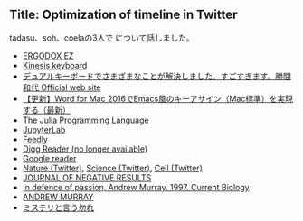 ## Title: Optimization of timeline in Twitter

tadasu、soh、coelaの3人で について話しました。

- [ERGODOX EZ](https://ergodox-ez.com/)
- [Kinesis keyboard](https://www.edikun.co.jp/kinesis/)
- [デュアルキーボードでさまざまなことが解決しました。すごすぎます。勝間和代 Official web site](http://kazuyomugi.cocolog-nifty.com/private/2014/11/post-dd95.html)
- [【更新】Word for Mac 2016でEmacs風のキーアサイン（Mac標準）を実現する（最新）](https://medium.com/@inu_ga_suki/word-for-mac-2016%E3%81%A7emacs%E9%A2%A8%E3%81%AE%E3%82%AD%E3%83%BC%E3%82%A2%E3%82%B5%E3%82%A4%E3%83%B3-mac%E6%A8%99%E6%BA%96-%E3%82%92%E5%AE%9F%E7%8F%BE%E3%81%99%E3%82%8B-e6cb7508b522)
- [The Julia Programming Language](https://julialang.org/)
- [JupyterLab](https://jupyterlab.readthedocs.io/en/stable/index.html)
- [Feedly](http://feedly.com)
- [Digg Reader (no longer available)](http://digg.com/reader)
- [Google reader](https://ja.m.wikipedia.org/wiki/Googleリーダー)
- [Nature (Twitter)](https://twitter.com/nature), [Science (Twitter)](https://twitter.com/sciencemagazine), [Cell (Twitter)](https://twitter.com/cellcellpress)
- [JOURNAL OF NEGATIVE RESULTS](http://www.jnr-eeb.org/index.php/jnr)
- [In defence of passion, Andrew Murray. 1997. Current Biology](https://www.cell.com/current-biology/fulltext/S0960-9822(06)00127-8)
- [ANDREW MURRAY](https://www.mcb.harvard.edu/directory/andrew-murray/)
- [ミステリと言う勿れ](https://www.amazon.co.jp/dp/B078N4MK5D)
